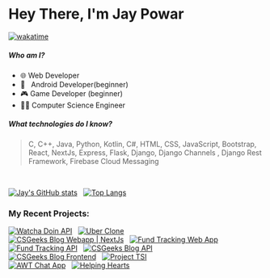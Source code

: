 # Hey There, I'm Jay Powar
[![wakatime](https://wakatime.com/badge/user/7293504b-e51f-41db-ba94-4c0911fe9e63.svg)](https://wakatime.com/@7293504b-e51f-41db-ba94-4c0911fe9e63)
##### Who am I?
- 🌐 Web Developer
- 📱 &nbsp; Android Developer(beginner)
- 🎮 Game Developer (beginner)
- 👨‍💻 Computer Science Engineer

##### What technologies do I know?
> C, C++, Java, Python, Kotlin, C#, HTML, CSS, JavaScript, Bootstrap, React, NextJs, Express, Flask, Django, Django Channels , Django Rest Framework, Firebase Cloud Messaging
<br/>

[![Jay's GitHub stats](https://github-readme-stats-redranger.vercel.app/api?username=jaypowar00&show_icons=true&line_height=29&hide=contribs&custom_title=Jay%20Powar's%20GitHub%20Stats&theme=radical)](https://github-readme-stats-redranger.vercel.app/api?username=jaypowar00&show_icons=true&custom_title=Jay%20Powar's%20GitHub%20Stats&theme=radical) &nbsp; [![Top Langs](https://github-readme-stats-redranger.vercel.app/api/top-langs/?username=jaypowar00&layout=compact&size_weight=0.5&count_weight=0.5&theme=radical&langs_count=8)](https://github-readme-stats-redranger.vercel.app/api/top-langs/?username=jaypowar00&layout=compact&theme=radical&langs_count=8)


### My Recent Projects:
[![Watcha Doin API](https://github-readme-stats-redranger.vercel.app/api/pin/?username=jaypowar00&repo=WatchaDoin-API&description_lines_count=2&theme=radical)](https://github.com/jaypowar00/WatchaDoin-API) &nbsp; [![Uber Clone](https://github-readme-stats-redranger.vercel.app/api/pin/?username=jaypowar00&repo=uberClone&description_lines_count=2&theme=radical)](https://github.com/jaypowar00/uberClone)  
[![CSGeeks Blog Webapp | NextJs](https://github-readme-stats-redranger.vercel.app/api/pin/?username=jaypowar00&repo=csgeeksblog-webapp&description_lines_count=2&theme=radical)](https://github.com/jaypowar00/csgeeksblog-webapp) &nbsp; [![Fund Tracking Web App](https://github-readme-stats-redranger.vercel.app/api/pin/?username=jaypowar00&repo=charity-fund-tracker-webapp&description_lines_count=2&theme=radical)](https://github.com/jaypowar00/charity-fund-tracker-webapp)  
[![Fund Tracking API](https://github-readme-stats-redranger.vercel.app/api/pin/?username=jaypowar00&repo=fund-tracking-backend&description_lines_count=2&theme=radical)](https://github.com/jaypowar00/fund-tracking-backend) &nbsp; [![CSGeeks Blog API](https://github-readme-stats-redranger.vercel.app/api/pin/?username=jaypowar00&repo=Custom-Blog-API&description_lines_count=2&theme=radical)](https://github.com/jaypowar00/Custom-Blog-API)  
[![CSGeeks Blog Frontend](https://github-readme-stats-redranger.vercel.app/api/pin/?username=jaypowar00&repo=csgeeksblog&description_lines_count=2&theme=radical)](https://github.com/jaypowar00/csgeeksblog) &nbsp; [![Project TSI](https://github-readme-stats-redranger.vercel.app/api/pin/?username=jaypowar00&repo=project-TSI&description_lines_count=2&theme=radical)](https://github.com/jaypowar00/project-TSI)  
[![AWT Chat App](https://github-readme-stats-redranger.vercel.app/api/pin/?username=jaypowar00&repo=AWTChattApp1.0&description_lines_count=2&theme=radical)](https://github.com/jaypowar00/AWTChattApp1.0) &nbsp; [![Helping Hearts](https://github-readme-stats-redranger.vercel.app/api/pin/?username=jaypowar00&repo=helping-hearts&description_lines_count=2&theme=radical)](https://github.com/jaypowar00/helping-hearts)

